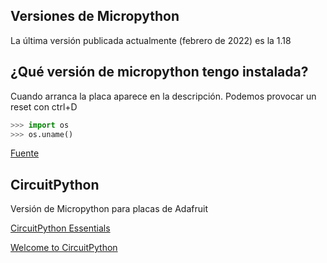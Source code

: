 ## Versiones de Micropython

La última versión publicada actualmente (febrero de 2022) es la 1.18


## ¿Qué versión de micropython tengo instalada?

Cuando arranca la placa aparece en la descripción. Podemos provocar un reset con ctrl+D

```python
>>> import os
>>> os.uname()
```

[Fuente](https://forum.micropython.org/viewtopic.php?t=392)




## CircuitPython

Versión de Micropython para placas de Adafruit

[CircuitPython Essentials](https://learn.adafruit.com/circuitpython-essentials?view=all)

[Welcome to CircuitPython](https://learn.adafruit.com/welcome-to-circuitpython?view=all)

